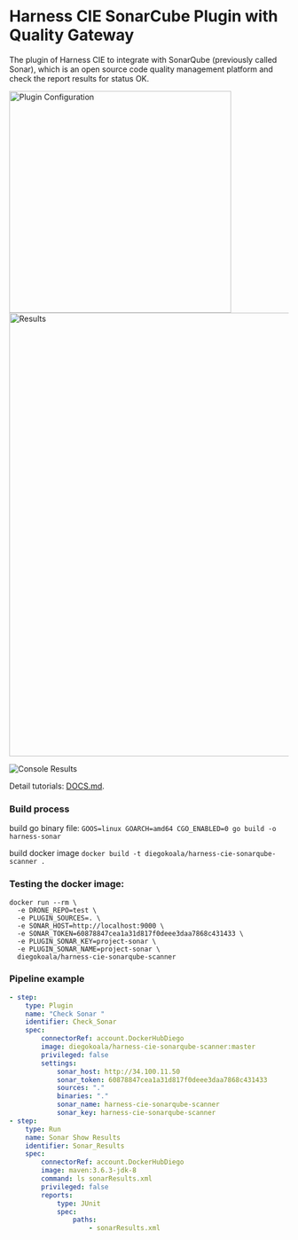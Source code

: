 # Harness CIE SonarCube Plugin with Quality Gateway

The plugin of Harness CIE to integrate with SonarQube (previously called Sonar), which is an open source code quality management platform and check the report results for status OK.

<img src="https://github.com/diegopereiraeng/harness-cie-sonarqube-scanner/blob/master/Sonar-CIE.png" alt="Plugin Configuration" width="400"/>

<img src="https://github.com/diegopereiraeng/harness-cie-sonarqube-scanner/blob/master/SonarResult.png" alt="Results" width="800"/>

![Console Results](https://github.com/diegopereiraeng/harness-cie-sonarqube-scanner/blob/master/SonarResultConsole.png)

Detail tutorials: [DOCS.md](DOCS.md).

### Build process
build go binary file: 
`GOOS=linux GOARCH=amd64 CGO_ENABLED=0 go build -o harness-sonar`

build docker image
`docker build -t diegokoala/harness-cie-sonarqube-scanner .`


### Testing the docker image:
```commandline
docker run --rm \
  -e DRONE_REPO=test \
  -e PLUGIN_SOURCES=. \
  -e SONAR_HOST=http://localhost:9000 \
  -e SONAR_TOKEN=60878847cea1a31d817f0deee3daa7868c431433 \
  -e PLUGIN_SONAR_KEY=project-sonar \
  -e PLUGIN_SONAR_NAME=project-sonar \
  diegokoala/harness-cie-sonarqube-scanner
```

### Pipeline example
```yaml
- step:
    type: Plugin
    name: "Check Sonar "
    identifier: Check_Sonar
    spec:
        connectorRef: account.DockerHubDiego
        image: diegokoala/harness-cie-sonarqube-scanner:master
        privileged: false
        settings:
            sonar_host: http://34.100.11.50
            sonar_token: 60878847cea1a31d817f0deee3daa7868c431433
            sources: "."
            binaries: "."
            sonar_name: harness-cie-sonarqube-scanner
            sonar_key: harness-cie-sonarqube-scanner
- step:
    type: Run
    name: Sonar Show Results
    identifier: Sonar_Results
    spec:
        connectorRef: account.DockerHubDiego
        image: maven:3.6.3-jdk-8
        command: ls sonarResults.xml
        privileged: false
        reports:
            type: JUnit
            spec:
                paths:
                    - sonarResults.xml
```
